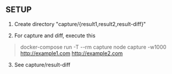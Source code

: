 ## SETUP

1. Create directory "capture/{result1,result2,result-diff}"

2. For capture and diff, execute this
  >docker-compose run -T --rm capture node capture -w1000 http://example1.com http://example2.com

3. See capture/result-diff
